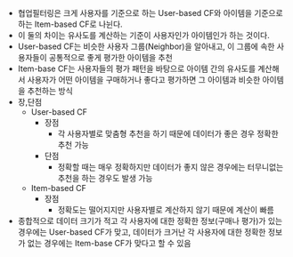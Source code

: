 * 협업필터링은 크게 사용자를 기준으로 하는 User-based CF와 아이템을 기준으로 하는 Item-based CF로 나뉜다.
* 이 둘의 차이는 유사도를 계산하는 기준이 사용자인가 아이템인가 하는 것이다.
* User-based CF는 비슷한 사용자 그룹(Neighbor)을 알아내고, 이 그룹에 속한 사용자들이 공통적으로 좋게 평가한 아이템을 추천
* Item-base CF는 사용자들의 평가 패턴을 바탕으로 아이템 간의 유사도를 계산해서 사용자가 어떤 아이템을 구매하거나 좋다고 평가하면 그 아이템과 비슷한 아이템을 추천하는 방식
* 장,단점
  * User-based CF
    * 장점
      * 각 사용자별로 맞춤형 추천을 하기 때문에 데이터가 좋은 경우 정확한 추천 가능
    * 단점
      * 정확할 때는 매우 정확하지만 데이터가 좋지 않은 경우에는 터무니없는 추천을 하는 경우도 발생 가능
  * Item-based CF
    * 장점
      * 정확도는 떨어지지만 사용자별로 계산하지 않기 때문에 계산이 빠름
* 종합적으로 데이터 크기가 적고 각 사용자에 대한 정확한 정보(구매나 평가)가 있는 경우에는 User-based CF가 맞고, 데이터가 크거난 각 사용자에 대한 정확한 정보가 없는 경우에는 Item-base CF가 맞다고 할 수 있음
